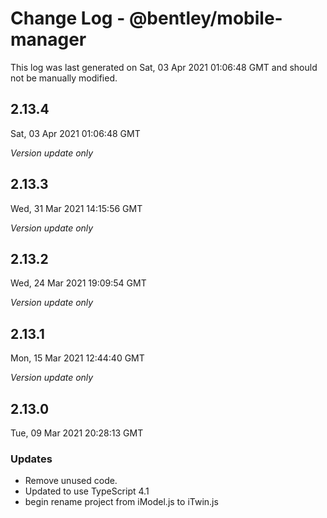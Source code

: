 # Change Log - @bentley/mobile-manager

This log was last generated on Sat, 03 Apr 2021 01:06:48 GMT and should not be manually modified.

## 2.13.4
Sat, 03 Apr 2021 01:06:48 GMT

_Version update only_

## 2.13.3
Wed, 31 Mar 2021 14:15:56 GMT

_Version update only_

## 2.13.2
Wed, 24 Mar 2021 19:09:54 GMT

_Version update only_

## 2.13.1
Mon, 15 Mar 2021 12:44:40 GMT

_Version update only_

## 2.13.0
Tue, 09 Mar 2021 20:28:13 GMT

### Updates

- Remove unused code.
- Updated to use TypeScript 4.1
- begin rename project from iModel.js to iTwin.js

